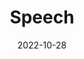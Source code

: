 ---
slug: "speech"
date: "2022-10-28"
title: "Speech"
tm: "28 Oktober 2022"
contact: "James (081318560252), Id Line: jamesmwd22|Davina (081382225360), Id Line: davina__natasha"
scoreboard: False
---